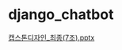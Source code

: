 # django_chatbot
 
[캡스톤디자인_최종(7조).pptx](https://github.com/Seri-Jung/django_chatbot_project/files/8321041/_.7.pptx)
